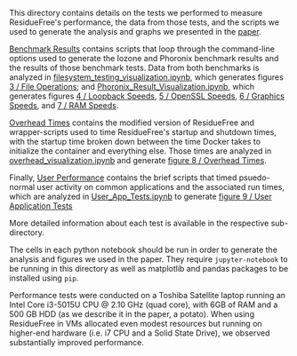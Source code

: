 This directory contains details on the tests we performed to measure ResidueFree's performance, the data from those tests, and the scripts we used to generate the analysis and graphs we presented in the [paper](https://petsymposium.org/2021/files/papers/issue4/popets-2021-0076.pdf). 

[Benchmark Results](benchmark_results) contains scripts that loop through the command-line options used to generate the Iozone and Phoronix benchmark results and the results of those benchmark tests. Data from both benchmarks is analyzed in [filesystem_testing_visualization.ipynb](filesystem_testing_visualization.ipynb), which generates figures [3 / File Operations](Figures/Files.pdf); and [Phoronix_Result_Visualization.ipynb](Phoronix_Result_Visualization.ipynb), which generates figures [4 / Loopback Speeds](Figures/Loopback.pdf), [5 / OpenSSL Speeds](Figures/OpenSSL.pdf), [6 / Graphics Speeds](Figures/API.pdf), and [7 / RAM Speeds](Figures/RamSpeed.pdf).

[Overhead Times](overhead_times) contains the modified version of ResidueFree and wrapper-scripts used to time ResidueFree's startup and shutdown times, with the startup time broken down between the time Docker takes to initialize the container and everything else. Those times are analyzed in [overhead_visualization.ipynb](overhead_visualization.ipynb) and generate [figure 8 / Overhead Times](Figures/Overhead.pdf).

Finally, [User Performance](user_performance) contains the brief scripts that timed psuedo-normal user activity on common applications and the associated run times, which are analyzed in [User_App_Tests.ipynb](User_App_Tests.ipynb) to generate [figure 9 / User Application Tests](Figures/UserApps.pdf)

More detailed information about each test is available in the respective sub-directory.

The cells in each python notebook should be run in order to generate the analysis and figures we used in the paper. They require `jupyter-notebook` to be running in this directory as well as matplotlib and pandas packages to be installed using `pip`.

Performance tests were conducted on a Toshiba Satellite laptop running an Intel Core i3-5015U CPU @ 2.10 GHz (quad core), with 6GB of RAM and a 500 GB HDD (as we describe it in the paper, a potato). When using ResidueFree in VMs allocated even modest resources but running on higher-end hardware (i.e. i7 CPU and a Solid State Drive), we observed substantially improved performance.
